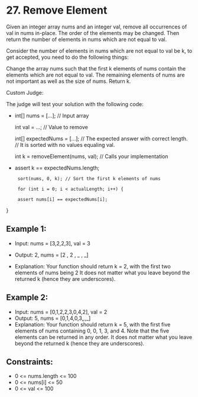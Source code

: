 # 27. Remove Element

Given an integer array nums and an integer val, remove all occurrences of val in nums in-place. The order of the elements may be changed. Then return the number of elements in nums which are not equal to val.

Consider the number of elements in nums which are not equal to val be k, to get accepted, you need to do the following things:

Change the array nums such that the first k elements of nums contain the elements which are not equal to val. The remaining elements of nums are not important as well as the size of nums.
Return k.

Custom Judge:

The judge will test your solution with the following code:

- int[] nums = [...]; // Input array

  int val = ...; // Value to remove

  int[] expectedNums = [...]; // The expected answer with correct length.
                            // It is sorted with no values equaling val.

  int k = removeElement(nums, val); // Calls your implementation

- assert k == expectedNums.length;

       sort(nums, 0, k); // Sort the first k elements of nums

       for (int i = 0; i < actualLength; i++) {

       assert nums[i] == expectedNums[i];
       
}



## Example 1:

- Input: nums = [3,2,2,3], val = 3

- Output: 2, nums = [2 , 2 , _ , _]

- Explanation: Your function should return k = 2, with the first two elements of nums being 2
It does not matter what you leave beyond the returned k (hence they are underscores).

## Example 2:

- Input: nums = [0,1,2,2,3,0,4,2], val = 2
- Output: 5, nums = [0,1,4,0,3,_,_,_]
- Explanation: Your function should return k = 5, with the first five elements of nums containing 0, 0, 1, 3, and 4.
Note that the five elements can be returned in any order.
It does not matter what you leave beyond the returned k (hence they are underscores).

## Constraints:

- 0 <= nums.length <= 100
- 0 <= nums[i] <= 50
- 0 <= val <= 100
